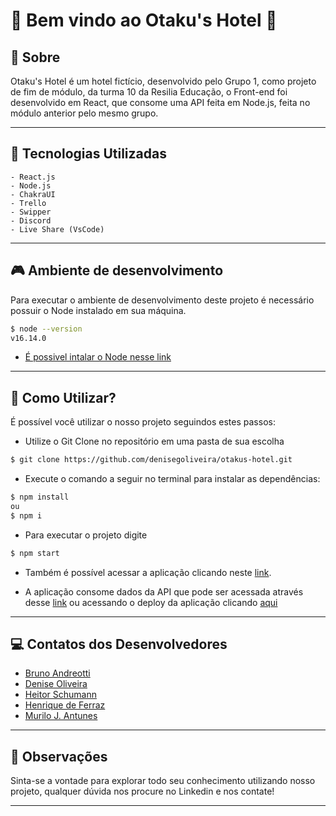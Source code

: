 # 🏨 **Bem vindo ao Otaku's Hotel** 🍥

## 🍄 **Sobre**

Otaku's Hotel é um hotel fictício, desenvolvido pelo Grupo 1, como projeto de fim de módulo, da turma 10 da Resilia Educação, o Front-end foi desenvolvido em React, que consome uma API feita em Node.js, feita no módulo anterior pelo mesmo grupo.

---

## 🧪 **Tecnologias Utilizadas**

    - React.js
    - Node.js
    - ChakraUI
    - Trello
    - Swipper
    - Discord
    - Live Share (VsCode)

---

## 🎮 **Ambiente de desenvolvimento**

Para executar o ambiente de desenvolvimento deste projeto é necessário possuir o Node instalado em sua máquina.

```bash
$ node --version
v16.14.0
```

- [É possivel intalar o Node nesse link](https://nodejs.org/en/)

---

## 🚀 **Como Utilizar?**

É possível você utilizar o nosso projeto seguindos estes passos:

- Utilize o Git Clone no repositório em uma pasta de sua escolha

```bash
$ git clone https://github.com/denisegoliveira/otakus-hotel.git
```

- Execute o comando a seguir no terminal para instalar as dependências:

```bash
$ npm install
ou
$ npm i
```

- Para executar o projeto digite

```bash
$ npm start
```

- Também é possível acessar a aplicação clicando neste [link](https://otaku-hotel.netlify.app/).

- A aplicação consome dados da API que pode ser acessada através desse [link](https://github.com/brunoandreotti/API-mod-5) ou acessando o deploy da aplicação clicando [aqui](https://api-mod-5.herokuapp.com/)

---

## 💻 **Contatos dos Desenvolvedores**

- [Bruno Andreotti](https://www.linkedin.com/in/bruno-andreotti/)
- [Denise Oliveira](https://www.linkedin.com/in/denise-g-oliveira/)
- [Heitor Schumann](https://www.linkedin.com/in/heitorschumann/)
- [Henrique de Ferraz](https://www.linkedin.com/in/henrique-ferraz-a46123219/)
- [Murilo J. Antunes](https://www.linkedin.com/in/murilo-antunes-bb1143228/)

---

## 👀 **Observações**

Sinta-se a vontade para explorar todo seu conhecimento utilizando nosso projeto, qualquer dúvida nos procure no Linkedin e nos contate!

---
